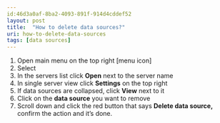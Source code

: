```yaml
---
id:46d3a0af-8ba2-4093-891f-914d4cddef52
layout: post
title:  "How to delete data sources?"
uri: how-to-delete-data-sources
tags: [data sources]
---
```

1.  Open main menu on the top right \[menu icon\]
2.  Select
3.  In the servers list click **Open** next to the server name
4.  In single server view click **Settings** on the top right
5.  If data sources are collapsed, click **View** next to it
6.  Click on the **data source** you want to remove
7.  Scroll down and click the red button that says **Delete data source,** confirm the action and it’s done.
